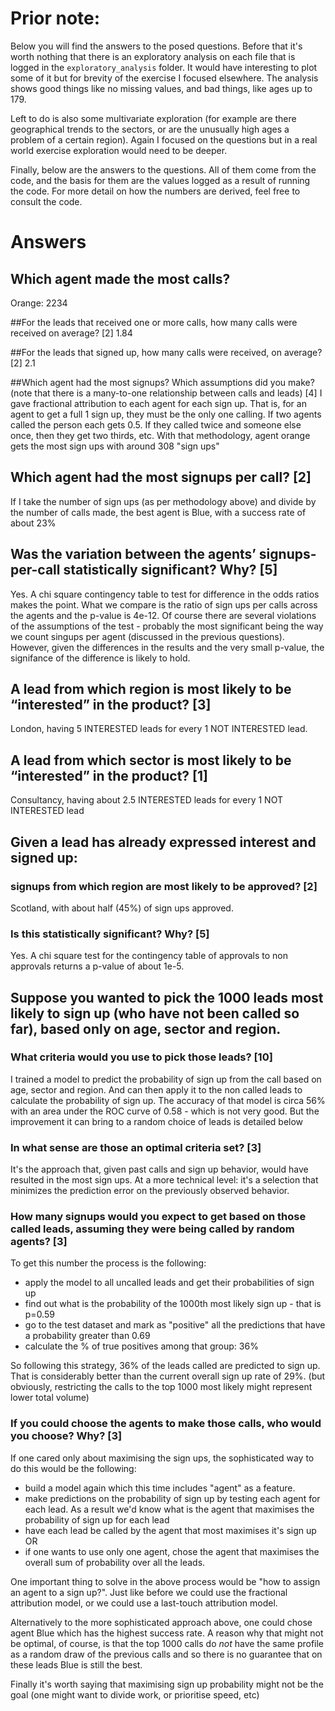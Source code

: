 # Prior note:
Below you will find the answers to the posed questions. Before that it's worth nothing that there is an exploratory analysis on each file that is logged in the `exploratory_analysis` folder. 
It would have interesting to plot some of it but for brevity of the exercise I focused elsewhere. 
The analysis shows good things like no missing values, and bad things, like ages up to 179. 

Left to do is also some multivariate exploration (for example are there geographical trends to the sectors, or are the unusually high ages a problem of a certain region). Again I focused on the questions but in a real world exercise exploration would need to be deeper. 

Finally, below are the answers to the questions. All of them come from the code, and the basis for them are the values logged as a result of running the code. For more detail on how the numbers are derived, feel free to consult the code. 

# Answers


## Which agent made the most calls? 
Orange: 2234

##For the leads that received one or more calls, how many calls were received on average? [2]
1.84


##For the leads that signed up, how many calls were received, on average? [2]
2.1


##Which agent had the most signups? Which assumptions did you make? (note that there is a many-to-one relationship between calls and leads) [4]
I gave fractional attribution to each agent for each sign up. That is, for an agent to get a full 1 sign up, they must be the only one calling. If two agents called the person each gets 0.5. If they called twice and someone else once, then they get two thirds, etc. 
With that methodology, agent orange gets the most sign ups with around 308 "sign ups"


## Which agent had the most signups per call? [2]
If I take the number of sign ups (as per methodology above) and divide by the number of calls made, the best agent is Blue, with a success rate of about 23%


## Was the variation between the agents’ signups-per-call statistically significant? Why? [5]
Yes. A chi square contingency table to test for difference in the odds ratios makes the point. What we compare is the ratio of sign ups per calls across the agents and the p-value is 4e-12.
Of course there are several violations of the assumptions of the test - probably the most significant being the way we count singups per agent (discussed in the previous questions). 
However, given the differences in the results and the very small p-value, the signifance of the difference is likely to hold.


## A lead from which region is most likely to be “interested” in the product? [3]
London, having 5 INTERESTED leads for every 1 NOT INTERESTED lead.



## A lead from which sector is most likely to be “interested” in the product? [1]
Consultancy, having about 2.5 INTERESTED leads for every 1 NOT INTERESTED lead


## Given a lead has already expressed interest and signed up: 

### signups from which region are most likely to be approved? [2]
Scotland, with about half (45%) of sign ups approved. 
### Is this statistically significant? Why? [5]
Yes. A chi square test for the contingency table of approvals to non approvals returns a p-value of about 1e-5.



## Suppose you wanted to pick the 1000 leads most likely to sign up (who have not been called so far), based only on age, sector and region.

### What criteria would you use to pick those leads? [10]
I trained a model to predict the probability of sign up from the call based on age, sector and region. And can then apply it to the non called leads to calculate the probability of sign up. 
The accuracy of that model is circa 56% with an area under the ROC curve of 0.58 - which is not very good. But the improvement it can bring to a random choice of leads is detailed below 

### In what sense are those an optimal criteria set? [3]
It's the approach that, given past calls and sign up behavior, would have resulted in the most sign ups. 
At a more technical level: it's a selection that minimizes the prediction error on the previously observed behavior. 

### How many signups would you expect to get based on those called leads, assuming they were being called by random agents? [3]
To get this number the process is the following: 
* apply the model to all uncalled leads and get their probabilities of sign up
* find out what is the probability of the 1000th most likely sign up - that is p=0.59 
* go to the test dataset and mark as "positive" all the predictions that have a probability greater than 0.69
* calculate the % of true positives among that group: 36%

So following this strategy, 36% of the leads called are predicted to sign up. That is considerably better than the current overall sign up rate of 29%. (but obviously, restricting the calls to the top 1000 most likely might represent lower total volume)

### If you could choose the agents to make those calls, who would you choose? Why? [3]
If one cared only about maximising the sign ups, the sophisticated way to do this would be the following: 
* build a model again which this time includes "agent" as a feature.
* make predictions on the probability of sign up by testing each agent for each lead. As a result we'd know what is the agent that maximises the probability of sign up for each lead
* have each lead be called by the agent that most maximises it's sign up OR
* if one wants to use only one agent, chose the agent that maximises the overall sum of probability over all the leads. 

One important thing to solve in the above process would be "how to assign an agent to a sign up?". Just like before we could use the fractional attribution model, or we could use a last-touch attribution model. 

Alternatively to the more sophisticated approach above, one could chose agent Blue which has the highest success rate. A reason why that might not be optimal, of course, is that the top 1000 calls do *not* have the same profile as a random draw of the previous calls and so there is no guarantee that on these leads Blue is still the best. 

Finally it's worth saying that maximising sign up probability might not be the goal (one might want to divide work, or prioritise speed, etc)